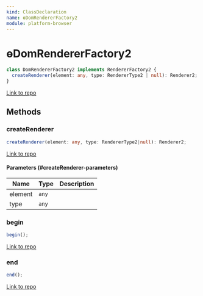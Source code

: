 ```yaml
---
kind: ClassDeclaration
name: ɵDomRendererFactory2
module: platform-browser
---
```


# ɵDomRendererFactory2

```ts
class DomRendererFactory2 implements RendererFactory2 {
  createRenderer(element: any, type: RendererType2 | null): Renderer2;
}
```

[Link to repo](https://github.com/timdeschryver/angular/blob/master/packages/platform-browser/src/dom/dom_renderer.ts#L77-L119)

## Methods

### createRenderer

```ts
createRenderer(element: any, type: RendererType2|null): Renderer2;
```

[Link to repo](https://github.com/timdeschryver/angular/blob/master/packages/platform-browser/src/dom/dom_renderer.ts#L88-L115)

#### Parameters (#createRenderer-parameters)

| Name    | Type  | Description |
| ------- | ----- | ----------- |
| element | `any` |             |
| type    | `any` |             |

### begin

```ts
begin();
```

[Link to repo](https://github.com/timdeschryver/angular/blob/master/packages/platform-browser/src/dom/dom_renderer.ts#L117-L117)

### end

```ts
end();
```

[Link to repo](https://github.com/timdeschryver/angular/blob/master/packages/platform-browser/src/dom/dom_renderer.ts#L118-L118)

